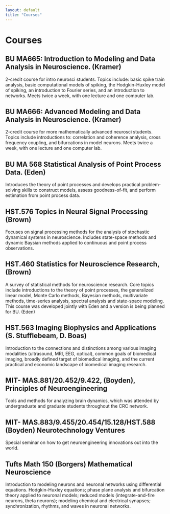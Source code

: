```yaml
---
layout: default
title: "Courses"
---
```

# Courses

## BU MA665: Introduction to Modeling and Data Analysis in Neuroscience. (Kramer)
2-credit course for intro neurosci students.  Topics include:  basic spike train analysis, basic computational models of spiking, the Hodgkin-Huxley model of spiking, an introduction to Fourier series, and an introduction to networks.  Meets twice a week, with one lecture and one computer lab.
    
## BU MA666: Advanced Modeling and Data Analysis in Neuroscience. (Kramer)
2-credit course for more mathematically advanced neurosci students. Topics include introductions to:  correlation and coherence analysis, cross frequency coupling, and bifurcations in model neurons.  Meets twice a week, with one lecture and one computer lab.

## BU MA 568 Statistical Analysis of Point Process Data. (Eden)
Introduces the theory of point processes and develops practical problem-solving skills to construct models, assess goodness-of-fit, and perform estimation from point process data. 

## HST.576 Topics in Neural Signal Processing (Brown)
Focuses on signal processing methods for the analysis of stochastic dynamical systems in neuroscience.  Includes state-space methods and dynamic Baysian methods applied to continuous and point process observations. 

## HST.460 Statistics for Neuroscience Research, (Brown)
A survey of statistical methods for neuroscience research. Core topics include introductions to the theory of point processes, the generalized linear model, Monte Carlo methods, Bayesian methods, multivariate methods, time-series analysis, spectral analysis and state-space modeling. This course was developed jointly with Eden and a version is being planned for BU.  (Eden)

## HST.563 Imaging Biophysics and Applications (S. Stufflebeam, D. Boas)
Introduction to the connections and distinctions among various imaging modalities (ultrasound, MRI, EEG, optical), common goals of biomedical imaging, broadly defined target of biomedical imaging, and the current practical and economic landscape of biomedical imaging research. 

## MIT- MAS.881/20.452/9.422, (Boyden),  Principles of Neuroengineering
Tools and methods for analyzing brain dynamics, which was attended by undergraduate and graduate students throughout the CRC network.

## MIT- MAS.883/9.455/20.454/15.128/HST.588 (Boyden) Neurotechnology Ventures
Special seminar on how to get neuroengineering innovations
out into the world.

## Tufts Math 150 (Borgers)  Mathematical Neuroscience
Introduction to modeling neurons and
neuronal networks using differential equations. Hodgkin-Huxley equations; phase
plane analysis and bifurcation theory applied to neuronal models; reduced
models (integrate-and-fire neurons, theta neurons); modeling chemical and
electrical synapses; synchronization, rhythms, and waves in neuronal networks.
